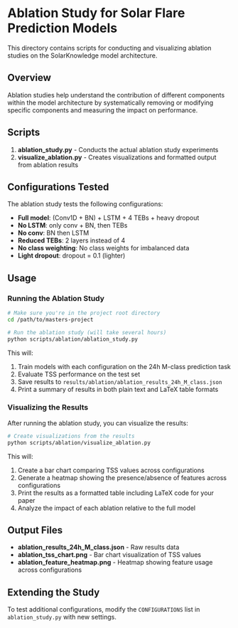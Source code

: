 # Ablation Study for Solar Flare Prediction Models

This directory contains scripts for conducting and visualizing ablation studies on the SolarKnowledge model architecture.

## Overview

Ablation studies help understand the contribution of different components within the model architecture by systematically removing or modifying specific components and measuring the impact on performance.

## Scripts

1. **ablation_study.py** - Conducts the actual ablation study experiments
2. **visualize_ablation.py** - Creates visualizations and formatted output from ablation results

## Configurations Tested

The ablation study tests the following configurations:

- **Full model**: (Conv1D + BN) + LSTM + 4 TEBs + heavy dropout
- **No LSTM**: only conv + BN, then TEBs
- **No conv**: BN then LSTM
- **Reduced TEBs**: 2 layers instead of 4
- **No class weighting**: No class weights for imbalanced data
- **Light dropout**: dropout = 0.1 (lighter)

## Usage

### Running the Ablation Study

```bash
# Make sure you're in the project root directory
cd /path/to/masters-project

# Run the ablation study (will take several hours)
python scripts/ablation/ablation_study.py
```

This will:
1. Train models with each configuration on the 24h M-class prediction task
2. Evaluate TSS performance on the test set
3. Save results to `results/ablation/ablation_results_24h_M_class.json`
4. Print a summary of results in both plain text and LaTeX table formats

### Visualizing the Results

After running the ablation study, you can visualize the results:

```bash
# Create visualizations from the results
python scripts/ablation/visualize_ablation.py
```

This will:
1. Create a bar chart comparing TSS values across configurations
2. Generate a heatmap showing the presence/absence of features across configurations
3. Print the results as a formatted table including LaTeX code for your paper
4. Analyze the impact of each ablation relative to the full model

## Output Files

- **ablation_results_24h_M_class.json** - Raw results data
- **ablation_tss_chart.png** - Bar chart visualization of TSS values
- **ablation_feature_heatmap.png** - Heatmap showing feature usage across configurations

## Extending the Study

To test additional configurations, modify the `CONFIGURATIONS` list in `ablation_study.py` with new settings. 